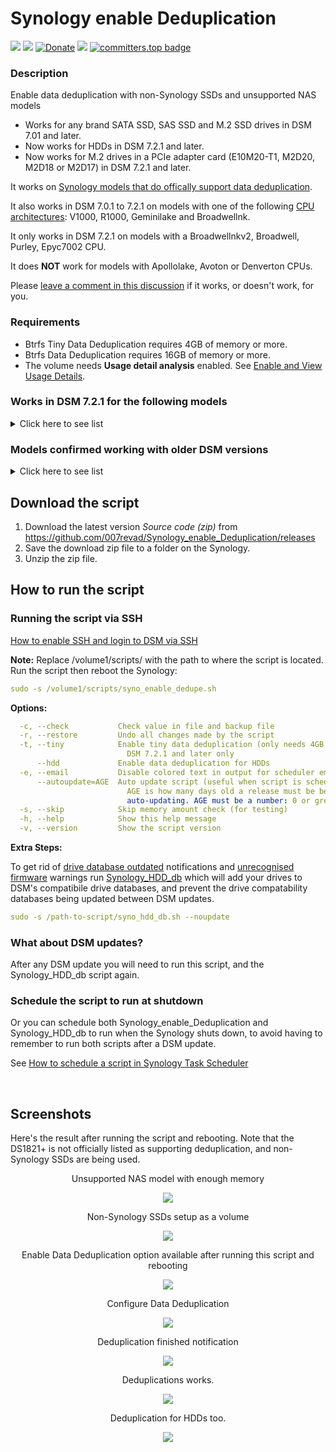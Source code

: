 # Synology enable Deduplication

<a href="https://github.com/007revad/Synology_enable_Deduplication/releases"><img src="https://img.shields.io/github/release/007revad/Synology_enable_Deduplication.svg"></a>
<a href="https://hits.seeyoufarm.com"><img src="https://hits.seeyoufarm.com/api/count/incr/badge.svg?url=https%3A%2F%2Fgithub.com%2F007revad%2FSynology_enable_Deduplicationh&count_bg=%2379C83D&title_bg=%23555555&icon=&icon_color=%23E7E7E7&title=views&edge_flat=false"/></a>
[![Donate](https://img.shields.io/badge/Donate-PayPal-green.svg)](https://www.paypal.com/paypalme/007revad)
[![](https://img.shields.io/static/v1?label=Sponsor&message=%E2%9D%A4&logo=GitHub&color=%23fe8e86)](https://github.com/sponsors/007revad)
[![committers.top badge](https://user-badge.committers.top/australia/007revad.svg)](https://user-badge.committers.top/australia/007revad)

### Description

Enable data deduplication with non-Synology SSDs and unsupported NAS models

- Works for any brand SATA SSD, SAS SSD and M.2 SSD drives in DSM 7.01 and later.
- Now works for HDDs in DSM 7.2.1 and later.
- Now works for M.2 drives in a PCIe adapter card (E10M20-T1, M2D20, M2D18 or M2D17) in DSM 7.2.1 and later.

It works on [Synology models that do offically support data deduplication](https://kb.synology.com/en-global/DSM/tutorial/Which_models_support_data_deduplication).

It also works in DSM 7.0.1 to 7.2.1 on models with one of the following [CPU architectures](https://kb.synology.com/en-global/DSM/tutorial/What_kind_of_CPU_does_my_NAS_have): V1000, R1000, Geminilake and Broadwellnk.

It only works in DSM 7.2.1 on models with a Broadwellnkv2, Broadwell, Purley, Epyc7002 CPU.

It does **NOT** work for models with Apollolake, Avoton or Denverton CPUs.

Please [leave a comment in this discussion](https://github.com/007revad/Synology_enable_Deduplication/discussions/31) if it works, or doesn't work, for you.

### Requirements

- Btrfs Tiny Data Deduplication requires 4GB of memory or more.
- Btrfs Data Deduplication requires 16GB of memory or more.
- The volume needs **Usage detail analysis** enabled. See [Enable and View Usage Details](https://kb.synology.com/en-global/DSM/help/DSM/StorageManager/volume_view_usage?version=7).


### Works in DSM 7.2.1 for the following models

<details>
  <summary>Click here to see list</summary>

| Model      | CPU Arch      | DSM version                   | Works  | Notes |
|------------|---------------|-------------------------------|--------|-------|
| DS224+     | Geminilake    | DSM 7.2.1-69057 Update 1 to 5 | yes    | Use v1.2.14 or later |
| DS1823xs+  | V1000         | DSM 7.2.1-69057 Update 1 to 5 | yes    | Use v1.2.14 or later |
| DS923+     | R1000         | DSM 7.2.1-69057 Update 1 to 5 | yes    | Use v1.2.14 or later |
| DS723+     | R1000         | DSM 7.2.1-69057 Update 1 to 5 | yes    | Use v1.2.14 or later |
| DS423+     | Geminilake    | DSM 7.2.1-69057 Update 1 to 5 | yes    | Use v1.2.14 or later |
| DS3622xs+  | Broadwellnk   | DSM 7.2.1-69057 Update 1 to 5 | yes    | Use v1.2.14 or later |
| DS2422xs+  | V1000         | DSM 7.2.1-69057 Update 1 to 5 | yes    | Use v1.2.14 or later |
| DS1821+    | V1000         | DSM 7.2.1-69057 Update 1 to 5 | yes    | Use v1.2.14 or later |
| DS1621+    | V1000         | DSM 7.2.1-69057 Update 1 to 5 | yes    | Use v1.2.14 or later |
| DS1621xs+  | Broadwellnk   | DSM 7.2.1-69057 Update 1 to 5 | yes    | Use v1.2.14 or later |
| DS1522+    | R1000         | DSM 7.2.1-69057 Update 1 to 5 | yes    | Use v1.2.14 or later |
| DS1520+    | Geminilake    | DSM 7.2.1-69057 Update 1 to 5 | yes    | Use v1.2.14 or later |
| DS920+     | Geminilake    | DSM 7.2.1-69057 Update 1 to 5 | yes    | Use v1.2.14 or later |
| DS720+     | Geminilake    | DSM 7.2.1-69057 Update 1 to 5 | yes    | Use v1.2.14 or later |
| DS420+     | Geminilake    | DSM 7.2.1-69057 Update 1 to 5 | yes    | Use v1.2.14 or later |
| DS220+     | Geminilake    | DSM 7.2.1-69057 Update 1 to 5 | yes    | Use v1.2.14 or later |
| DS3018xs   | Broadwellnk   | DSM 7.2.1-69057 Update 1 to 5 | yes    | Use v1.2.14 or later |
| DS3017xsII | Broadwell     | DSM 7.2.1-69057 Update 1 to 5 | yes    | Use v1.2.14 or later |
| DS3017xs   | Broadwell     | DSM 7.2.1-69057 Update 1 to 5 | yes    | Use v1.2.14 or later |
| | | | | |
| DVA1622    | Geminilake    | DSM 7.2.1-69057 Update 1 to 5 | yes    | Use v1.2.14 or later |
| | | | | |
| RS2423xs+  | V1000         | DSM 7.2.1-69057 Update 1 to 5 | yes    | Use v1.2.14 or later |
| RS822xs+   | V1000         | DSM 7.2.1-69057 Update 1 to 5 | yes    | Use v1.2.14 or later |
| RS422xs+   | R1000         | DSM 7.2.1-69057 Update 1 to 5 | yes    | Use v1.2.14 or later |
| RS4021xs+  | Broadwellnk   | DSM 7.2.1-69057 Update 1 to 5 | yes    | Use v1.2.14 or later |
| RS3621RPxs | Broadwellnk   | DSM 7.2.1-69057 Update 1 to 5 | yes    | Use v1.2.14 or later |
| RS3621xs+  | Broadwellnk   | DSM 7.2.1-69057 Update 1 to 5 | yes    | Use v1.2.14 or later |
| RS2821RPxs+ | V1000        | DSM 7.2.1-69057 Update 1 to 5 | yes    | Use v1.2.14 or later |
| RS2421xs+  | V1000         | DSM 7.2.1-69057 Update 1 to 5 | yes    | Use v1.2.14 or later |
| RS1221xs+  | V1000         | DSM 7.2.1-69057 Update 1 to 5 | yes    | Use v1.2.14 or later |
| RS1619xs+  | Broadwellnk   | DSM 7.2.1-69057 Update 1 to 5 | yes    | Use v1.2.14 or later |
| RS3618xs   | Broadwell     | DSM 7.2.1-69057 Update 1 to 5 | yes    | Use v1.2.14 or later |
| RS3617xs+  | Broadwell     | DSM 7.2.1-69057 Update 1 to 5 | yes    | Use v1.2.14 or later |
| RS3617RPxs | Broadwell     | DSM 7.2.1-69057 Update 1 to 5 | yes    | Use v1.2.14 or later |
| RS18017xs+ | Broadwell     | DSM 7.2.1-69057 Update 1 to 5 | yes    | Use v1.2.14 or later |
| RS4017xs+  | Broadwell     | DSM 7.2.1-69057 Update 1 to 5 | yes    | Use v1.2.14 or later |
| | | | | |
| FS6400     | Purley        | DSM 7.2.1-69057 Update 1 to 5 | yes    | Use v1.2.14 or later |
| FS3600     | Broadwellnk   | DSM 7.2.1-69057 Update 1 to 5 | yes    | Use v1.2.14 or later |
| FS3410     | Broadwellnkv2 | DSM 7.2.1-69057 Update 1 to 5 | yes    | Use v1.2.14 or later |
| FS3400     | Broadwell     | DSM 7.2.1-69057 Update 1 to 5 | yes    | Use v1.2.14 or later |
| FS2500     | V1000         | DSM 7.2.1-69057 Update 1 to 5 | yes    | Use v1.2.14 or later |
| FS2017     | Broadwell     | DSM 7.2.1-69057 Update 1 to 5 | yes    | Use v1.2.14 or later |
| FS1018     | Broadwellnk   | DSM 7.2.1-69057 Update 1 to 5 | yes    | Use v1.2.14 or later |
| | | | | |
| HD6500     | Purley        | DSM 7.2.1-69057 Update 1 to 5 | yes    | Use v1.2.14 or later |
| | | | | |
| SA6400     | Epyc7002      | DSM 7.2.1-69057 Update 1 to 5 | yes    | Use v1.2.14 or later |
| SA3610     | Broadwellnkv2 | DSM 7.2.1-69057 Update 1 to 5 | yes    | Use v1.2.14 or later |
| SA3600     | Broadwellnk   | DSM 7.2.1-69057 Update 1 to 5 | yes    | Use v1.2.14 or later |
| SA3410     | Broadwellnkv2 | DSM 7.2.1-69057 Update 1 to 5 | yes    | Use v1.2.14 or later |
| SA3400     | Broadwellnk   | DSM 7.2.1-69057 Update 1 to 5 | yes    | Use v1.2.14 or later |

</details>


### Models confirmed working with older DSM versions

<details>
  <summary>Click here to see list</summary>

| Model      | CPU Arch      | DSM version                   | Works  | Notes |
|------------|---------------|-------------------------------|--------|-------|
| DS923+     | R1000         | DSM 7.2-64570 Update 1 to 3   | yes    | |
| DS923+     | R1000         | DSM 7.2-64570                 | yes    | |
| DS3622xs+  | Broadwellnk   | DSM 7.2-64570                 | **No** | Update to DSM 7.2.1 |
| DS3622xs+  | Broadwellnk   | DSM 7.2-64561                 | yes    | |
| DS3622xs+  | Broadwellnk   | DSM 7.1.1-42962 Update 1      | **No** | Update to DSM 7.2.1 |
| RS4021xs+  | Broadwellnk   | DSM 7.2-64570                 | **No** | Update to DSM 7.2.1 |
| RS4021xs+  | Broadwellnk   | DSM 7.1.1-42962 Update 2      | yes    | |
| DS1821+    | V1000         | DSM 7.2-64570 Update 1 to 3   | yes    | |
| DS1821+    | V1000         | DSM 7.2-64570                 | yes    | |
| DS1821+    | V1000         | DSM 7.2-64561                 | yes    | |
| DS1821+    | V1000         | DSM 7.1.1-42962 Update 4      | yes    | |
| DS1621xs+  | Broadwellnk   | DSM 7.2-64570 Update 3        | yes    | |
| DS1621xs+  | Broadwellnk   | DSM 7.2-64570                 | yes    | |
| DS920+     | Geminilake    | DSM 7.2-64570 Update 1 to 3   | yes    | |
| DS920+     | Geminilake    | DSM 7.2-64570                 | yes    | |
| DS720+     | Geminilake    | DSM 7.2-64570 Update 1 to 3   | yes    | |
| DS720+     | Geminilake    | DSM 7.2-64570                 | yes    | |
| DS3617xs   | Broadwell     |                               | **No** | Update to DSM 7.2.1 |
| | | | | |
|            | Apollolake    |                               | **No** | DSM missing many required files |
|            | Avoton        |                               | **No** | DSM missing many required files |
|            | Denverton     |                               | **No** | DSM missing many required files |

</details>


## Download the script

1. Download the latest version _Source code (zip)_ from https://github.com/007revad/Synology_enable_Deduplication/releases
2. Save the download zip file to a folder on the Synology.
3. Unzip the zip file.

## How to run the script

### Running the script via SSH

[How to enable SSH and login to DSM via SSH](https://kb.synology.com/en-global/DSM/tutorial/How_to_login_to_DSM_with_root_permission_via_SSH_Telnet)

**Note:** Replace /volume1/scripts/ with the path to where the script is located.
Run the script then reboot the Synology:
```YAML
sudo -s /volume1/scripts/syno_enable_dedupe.sh
```

**Options:**
```YAML
  -c, --check           Check value in file and backup file
  -r, --restore         Undo all changes made by the script
  -t, --tiny            Enable tiny data deduplication (only needs 4GB RAM)
                          DSM 7.2.1 and later only
      --hdd             Enable data deduplication for HDDs
  -e, --email           Disable colored text in output for scheduler emails
      --autoupdate=AGE  Auto update script (useful when script is scheduled)
                          AGE is how many days old a release must be before
                          auto-updating. AGE must be a number: 0 or greater
  -s, --skip            Skip memory amount check (for testing)
  -h, --help            Show this help message
  -v, --version         Show the script version
```

**Extra Steps:**

To get rid of <a href="images/notification.png">drive database outdated</a> notifications and <a href=images/before_running_syno_hdd_db.png>unrecognised firmware</a> warnings run <a href=https://github.com/007revad/Synology_HDD_db>Synology_HDD_db</a> which will add your drives to DSM's compatibile drive databases, and prevent the drive compatability databases being updated between DSM updates.

```YAML
sudo -s /path-to-script/syno_hdd_db.sh --noupdate
```

### What about DSM updates?

After any DSM update you will need to run this script, and the Synology_HDD_db script again. 

### Schedule the script to run at shutdown

Or you can schedule both Synology_enable_Deduplication and Synology_HDD_db to run when the Synology shuts down, to avoid having to remember to run both scripts after a DSM update.

See <a href=how_to_schedule.md/>How to schedule a script in Synology Task Scheduler</a>

<br>

## Screenshots

Here's the result after running the script and rebooting. Note that the DS1821+ is not officially listed as supporting deduplication, and non-Synology SSDs are being used.

<p align="center">Unsupported NAS model with enough memory</p>
<p align="center"><img src="/images/0_ds1821+.png"></p>

<p align="center">Non-Synology SSDs setup as a volume</p>
<p align="center"><img src="/images/1_ds1821+_dedupe_nvmes.png"></p>

<p align="center">Enable Data Deduplication option available after running this script and rebooting</p>
<p align="center"><img src="/images/3_ds1821+_dedupe_option_enabled.png"></p>

<p align="center">Configure Data Deduplication</p>
<p align="center"><img src="/images/4_ds1821+_dedupe_configure.png"></p>

<p align="center">Deduplication finished notification</p>
<p align="center"><img src="/images/5b_ds1821+_dedupe_notification.png"></p>

<p align="center">Deduplications works.</p>
<p align="center"><img src="/images/6b_ds1821+_dedupe_works.png"></p>

<p align="center">Deduplication for HDDs too.</p>
<p align="center"><img src="/images/hdd_dedupe.png"></p>
